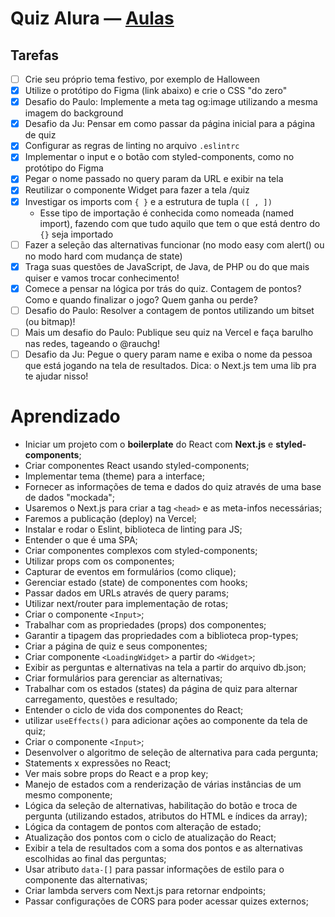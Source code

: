 # Quiz Alura — [Aulas](https://www.alura.com.br/imersao-react-next-js/aula01-react-nextjs-aluraquiz)

## Tarefas
- [ ] Crie seu próprio tema festivo, por exemplo de Halloween
- [x] Utilize o protótipo do Figma (link abaixo) e crie o CSS "do zero"
- [x] Desafio do Paulo: Implemente a meta tag og:image utilizando a mesma imagem do background
- [x] Desafio da Ju: Pensar em como passar da página inicial para a página de quiz
- [x] Configurar as regras de linting no arquivo ``.eslintrc``
- [x] Implementar o input e o botão com styled-components, como no protótipo do Figma
- [x] Pegar o nome passado no query param da URL e exibir na tela
- [x] Reutilizar o componente Widget para fazer a tela /quiz
- [x] Investigar os imports com ``{ }`` e a estrutura de tupla ``([ , ])``
  * Esse tipo de importação é conhecida como nomeada (named import), fazendo com que tudo aquilo que tem o que está dentro do ``{}`` seja importado
- [ ] Fazer a seleção das alternativas funcionar (no modo easy com alert() ou no modo hard com mudança de state)
- [x] Traga suas questões de JavaScript, de Java, de PHP ou do que mais quiser e vamos trocar conhecimento!
- [x] Comece a pensar na lógica por trás do quiz. Contagem de pontos? Como e quando finalizar o jogo? Quem ganha ou perde?
- [ ] Desafio do Paulo: Resolver a contagem de pontos utilizando um bitset (ou bitmap)!
- [ ] Mais um desafio do Paulo: Publique seu quiz na Vercel e faça barulho nas redes, tageando o @rauchg!
- [ ] Desafio da Ju: Pegue o query param name e exiba o nome da pessoa que está jogando na tela de resultados. Dica: o Next.js tem uma lib pra te ajudar nisso!

# Aprendizado
* Iniciar um projeto com o **boilerplate** do React com **Next.js** e **styled-components**;
* Criar componentes React usando styled-components;
* Implementar tema (theme) para a interface;
* Fornecer as informações de tema e dados do quiz através de uma base de dados "mockada";
* Usaremos o Next.js para criar a tag ``<head>`` e as meta-infos necessárias;
* Faremos a publicação (deploy) na Vercel;
* Instalar e rodar o Eslint, biblioteca de linting para JS;
* Entender o que é uma SPA;
* Criar componentes complexos com styled-components;
* Utilizar props com os componentes;
* Capturar de eventos em formulários (como clique);
* Gerenciar estado (state) de componentes com hooks;
* Passar dados em URLs através de query params;
* Utilizar next/router para implementação de rotas;
* Criar o componente ``<Input>``;
* Trabalhar com as propriedades (props) dos componentes;
* Garantir a tipagem das propriedades com a biblioteca prop-types;
* Criar a página de quiz e seus componentes;
* Criar componente ``<LoadingWidget>`` a partir do ``<Widget>``;
* Exibir as perguntas e alternativas na tela a partir do arquivo db.json;
* Criar formulários para gerenciar as alternativas;
* Trabalhar com os estados (states) da página de quiz para alternar carregamento, questões e resultado;
* Entender o ciclo de vida dos componentes do React;
* utilizar ``useEffects()`` para adicionar ações ao componente da tela de quiz;
* Criar o componente ``<Input>``;
* Desenvolver o algoritmo de seleção de alternativa para cada pergunta;
* Statements x expressões no React;
* Ver mais sobre props do React e a prop key;
* Manejo de estados com a renderização de várias instâncias de um mesmo componente;
* Lógica da seleção de alternativas, habilitação do botão e troca de pergunta (utilizando estados, atributos do HTML e índices da array);
* Lógica da contagem de pontos com alteração de estado;
* Atualização dos pontos com o ciclo de atualização do React;
* Exibir a tela de resultados com a soma dos pontos e as alternativas escolhidas ao final das perguntas;
* Usar atributo ``data-[]`` para passar informações de estilo para o componente das alternativas;
* Criar lambda servers com Next.js para retornar endpoints;
* Passar configurações de CORS para poder acessar quizes externos;
